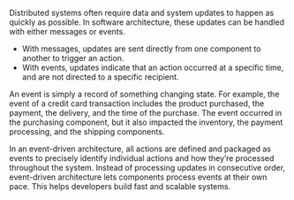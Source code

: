 Distributed systems often require data and system updates to happen as quickly as possible. In software architecture, these updates can be handled with either messages or events.

- With messages, updates are sent directly from one component to another to trigger an action.
- With events, updates indicate that an action occurred at a specific time, and are not directed to a specific recipient.

An event is simply a record of something changing state. For example, the event of a credit card transaction includes the product purchased, the payment, the delivery, and the time of the purchase. The event occurred in the purchasing component, but it also impacted the inventory, the payment processing, and the shipping components.

In an event-driven architecture, all actions are defined and packaged as events to precisely identify individual actions and how they’re processed throughout the system. Instead of processing updates in consecutive order, event-driven architecture lets components process events at their own pace. This helps developers build fast and scalable systems.
